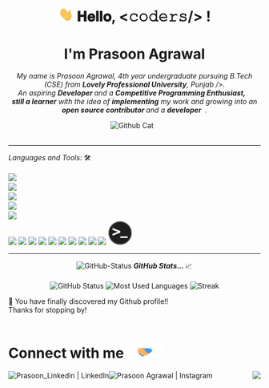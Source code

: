 <h1 align="center"><img src="https://raw.githubusercontent.com/Shreyans13/Yogeshk4124/master/Assets/Hi.gif" width="30px">   𝐇𝐞𝐥𝐥𝐨, <𝚌𝚘𝚍𝚎𝚛𝚜/> ! 
<br>
<h1 align="center">I'm Prasoon Agrawal
</h1>

<p align="center">
  <em>
   My name is Prasoon Agrawal, 4th year undergraduate pursuing B.Tech (CSE) from <b>Lovely Professional University</b>, Punjab />. <br>
    An aspiring <b> Developer  </b>  and a <b>Competitive Programming Enthusiast, </b>&nbsp;&nbsp <br><b>still a learner</b>
    with the idea of <b>implementing</b> my work and growing into an <b>open source contributor </b> and a
    <b>developer</b> &nbsp.
  </em>
</p>
  <img align="right" width=300px alt="Github Cat" src="https://www.damiestechnologies.com/img/programmer.gif" />
<br><br>

<hr>

_Languages and Tools:_ 🛠 <br><br>
<code><img src="https://img.icons8.com/color/48/000000/flutter.png"/></code>
<code>  <img src="https://img.icons8.com/color/50/000000/jenkins.png"/></code>
<code>  <img src="https://img.icons8.com/color/50/000000/amazon-web-services.png"/></code>
 <code> <img src="https://img.icons8.com/windows/50/000000/kubernetes.png"/></code>
 <code> <img src="https://img.icons8.com/color/50/000000/docker.png"/></code>
<code>  <img src="https://img.icons8.com/clouds/50/000000/google-logo.png"/></code>
<code><img src="https://img.icons8.com/color/48/000000/java-coffee-cup-logo.png"/></code>
<code><img src="https://img.icons8.com/color/48/000000/c-plus-plus-logo.png"/></code>
<code><img src="https://img.icons8.com/color/48/000000/c-programming.png"/></code>
<code><img src="https://img.icons8.com/color/48/000000/python.png"/></code>
<code><img src="https://img.icons8.com/color/48/000000/html-5.png"/></code>
<code><img src="https://img.icons8.com/color/48/000000/css3.png"/></code>
<code><img src="https://img.icons8.com/color/48/000000/javascript-logo-1.png"/></code>
<code><img src="https://img.icons8.com/metro/48/000000/mysql.png"/></code>
<code><img src="https://img.icons8.com/color/48/000000/git.png"/></code>
<code><img height="48" src="https://raw.githubusercontent.com/github/explore/80688e429a7d4ef2fca1e82350fe8e3517d3494d/topics/terminal/terminal.png"></code>
<hr>

<p align="center">
<img src="https://media.giphy.com/media/VgCDAzcKvsR6OM0uWg/giphy.gif" width="30px" alt="GitHub-Status"/>&nbsp;<i><b>GitHub Stats... </b></i>📈<br><br>
<img src="https://github-readme-stats.vercel.app/api?username=prasoonagrawal&count_private=true&show_icons=true&theme=highcontrast" alt="GitHub Status"/>
<img src = "https://github-readme-stats.vercel.app/api/top-langs/?username=prasoonagrawal&show_icons=true&layout=compact&theme=highcontrast" alt="Most Used Languages">
<img src = "https://github-readme-streak-stats.herokuapp.com/?user=prasoonagrawal&theme=highcontrast" alt="Streak">
</p>
<!--
<hr>
<details align="center">

<br />
</details>
-->

🔭 You have finally discovered my Github profile!!
<br>Thanks for stopping by!
<br>
<br>

# Connect with me <img src="https://github.com/prasoonagrawal/prasoonagrawal/blob/master/Assets/Handshake.gif" height="32px">



[<img align="left" alt="Prasoon_Linkedin | LinkedIn" height="30px" src="https://www.flaticon.com/svg/static/icons/svg/725/725337.svg"/>](https://www.linkedin.com/in/prasoon-agrawal-11803367/)



<a href="https://www.instagram.com/prasoon__agrawal/">
<img align="left" alt="Prasoon Agrawal | Instagram" height="30px" src="https://image.flaticon.com/icons/svg/725/725278.svg" />
</a>


<img align="right" src="http://estruyf-github.azurewebsites.net/api/VisitorHit?user=prasoonagrawal&repo=prasoonagrawal&countColorcountColor&countColor=%237B1E7B"/>
